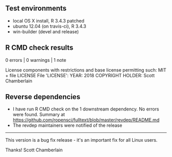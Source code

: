 ## Test environments

* local OS X install, R 3.4.3 patched
* ubuntu 12.04 (on travis-ci), R 3.4.3
* win-builder (devel and release)

## R CMD check results

0 errors | 0 warnings | 1 note

License components with restrictions and base license permitting such:
     MIT + file LICENSE
   File 'LICENSE':
     YEAR: 2018
     COPYRIGHT HOLDER: Scott Chamberlain

## Reverse dependencies

* I have run R CMD check on the 1 downstream dependency. No errors were found. 
Summary at <https://github.com/ropensci/fulltext/blob/master/revdep/README.md>
* The revdep maintainers were notified of the release

--------

This version is a bug fix release - it's an important fix for all Linux users.

Thanks! 
Scott Chamberlain
